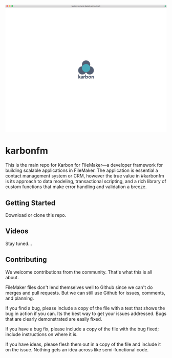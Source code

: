 ![Logo](KarbonFM_Logo.png "Logo Title Text 1")

# karbonfm
This is the main repo for Karbon for FileMaker—a developer framework for building scalable applications in FileMaker. The application is essential a contact management system or CRM, however the true value in #karbonfm is its approach to data modeling, transactional scripting, and a rich library of custom functions that make error handling and validation a breeze.

## Getting Started

Download or clone this repo. 

## Videos

Stay tuned…

## Contributing

We welcome contributions from the community. That's what this is all about.

FileMaker files don't lend themselves well to Github since we can't do merges and pull requests. But we can still use Github for issues, comments, and planning.

If you find a bug, please include a copy of the file with a test that shows the bug in action if you can. Its the best way to get your issues addressed. Bugs that are clearly demonstrated are easily fixed.

If you have a bug fix, please include a copy of the file with the bug fixed; include instructions on where it is.

If you have ideas, please flesh them out in a copy of the file and include it on the issue. Nothing gets an idea across like semi-functional code.
